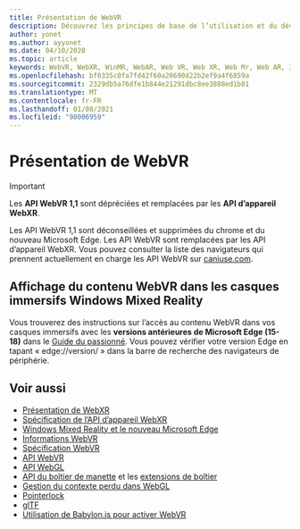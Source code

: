 ```yaml
---
title: Présentation de WebVR
description: Découvrez les principes de base de l’utilisation et du développement d’applications WebVR s’exécutant sur des casques immersifs Windows Mixed Reality.
author: yonet
ms.author: ayyonet
ms.date: 04/10/2020
ms.topic: article
keywords: WebVR, WebXR, WinMR, WebAR, Web VR, Web XR, Web Mr, Web AR, 360, 360 Video, 360 vidéos, 360 photo, 360 photos, 360 content, Internet immersif, immersiveweb, IW
ms.openlocfilehash: bf0335c0fa7fd42f60a20690d22b2ef9a4f6859a
ms.sourcegitcommit: 2329db5a76dfe1b844e21291dbc8ee3888ed1b81
ms.translationtype: MT
ms.contentlocale: fr-FR
ms.lasthandoff: 01/08/2021
ms.locfileid: "98006959"
---
```

# <a name="webvr-overview"></a>Présentation de WebVR

> [!IMPORTANT]
> Les **API WebVR 1,1** sont dépréciées et remplacées par les **API d’appareil WebXR**.

Les API WebVR 1,1 sont déconseillées et supprimées du chrome et du nouveau Microsoft Edge. Les API WebVR sont remplacées par les API d’appareil WebXR. Vous pouvez consulter la liste des navigateurs qui prennent actuellement en charge les API WebVR sur [caniuse.com](https://caniuse.com/#search=webvr).

## <a name="viewing-webvr-content-in-windows-mixed-reality-immersive-headsets"></a>Affichage du contenu WebVR dans les casques immersifs Windows Mixed Reality

Vous trouverez des instructions sur l’accès au contenu WebVR dans vos casques immersifs avec les **versions antérieures de Microsoft Edge (15-18)** dans le [Guide du passionné](https://docs.microsoft.com/windows/mixed-reality/enthusiast-guide/webvr). Vous pouvez vérifier votre version Edge en tapant « edge://version/ » dans la barre de recherche des navigateurs de périphérie.

## <a name="see-also"></a>Voir aussi

* [Présentation de WebXR](webxr-overview.md)
* [Spécification de l’API d’appareil WebXR](https://immersive-web.github.io/webxr/)
* [Windows Mixed Reality et le nouveau Microsoft Edge](https://docs.microsoft.com/windows/mixed-reality/new-microsoft-edge)
* [Informations WebVR](https://webvr.info)
* [Spécification WebVR](https://w3c.github.io/webvr/)
* [API WebVR](https://msdn.microsoft.com/library/mt806281(v=vs.85).aspx)
* [API WebGL](https://msdn.microsoft.com/library/bg182648(v=vs.85).aspx)
* [API du boîtier de manette](https://msdn.microsoft.com/library/dn743630(v=vs.85).aspx) et les [extensions de boîtier](https://w3c.github.io/gamepad/extensions.html)
* [Gestion du contexte perdu dans WebGL](https://www.khronos.org/webgl/wiki/HandlingContextLost)
* [Pointerlock](https://www.w3.org/TR/pointerlock/)
* [glTF](https://www.khronos.org/gltf)
* [Utilisation de Babylon.js pour activer WebVR](https://docs.microsoft.com/windows/uwp/get-started/adding-webvr-to-a-babylonjs-game)
